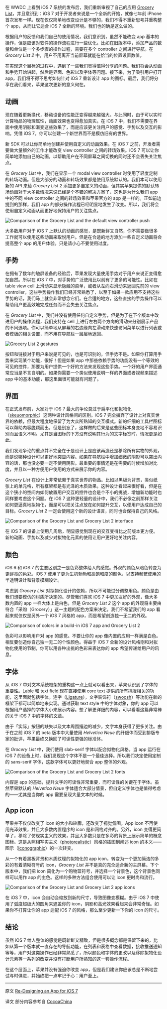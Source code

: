 在 WWDC 上看到 iOS 7 系统的发布后，我们重新审视了自己的应用 [Grocery List](http://appstore.com/grocerylistpx)，并且意识到：iOS 7 对于开发者来说是一个全新的开始，就像七年前 iPhone 首次发布一样。现在仅仅简单地改变设计是不够的，我们不得不重新思考并重构整个 app，从而让它适合 iOS 7 全新的环境。我们也的确是这么做的。
 
根据用户的反馈和我们自己的使用情况，我们意识到，虽然不能改变 app 基本的操作，但是应该对软件的操作流程进行一些优化。比如在旧版本中，添加产品的数量和单位是一个多步骤的操作过程，需要在多个 controller 之间进行导航。在 *Grocery List 2* 中，用户不用离开当前屏幕就能在恰当的位置设置数值。
 
在实现这个目标的过程中，遇到了一些我们觉得值得分享的问题。我们将会从动画和手势开始讲起，然后是界面、色彩以及字体等问题。接下来，为了吸引用户打开 app，我们将不得不思考如何针对 iOS 7 重新设计 app 的图标。最后，我们将分享在我们看来，苹果这次更新的意义何在。


## 动画

现在随着更新换代，移动设备的性能正变得越来越强大。与此同时，由于可以实时计算物品的物理属性，动画效果也变得愈加真实。在 iOS 7 中，我们不需要在界面中使用阴影和渐变这些效果了，而是应该更关注用户的感觉、手势以及交互的影响。凭借 iOS 7，你可以创建一个新世界而不是模仿旧有的世界。

新 SDK 可以让你简单地创建并使用自定义的动画效果。在 iOS 7 之前，开发者需要做大量额外的工作才能改变 view controller 之间的转场效果。iOS 7 可以让你简单地添加自己的动画，以帮助用户在不同屏幕之间切换的同时还不会丢失关注焦点。
 
在 *Grocery List* 中，我们在显示一个 modal view controller 时使用了轻度定制的转场动画。但是大部分的动画和转场效果都是使用系统默认的。我们本可以使用新的 API 来给 *Grocery List 2* 添加更多自定义的动画，但其实苹果提供的默认转场动画对于大多数情况来说已经是个不错的解决方案了，这也是为什么我们 app 中的不同 view controller 之间的转场效果和苹果官方的 app 是一样的。正如前边提到的那样，我们 app 的部分操作流程已经明显地发生了改变。所以，我们将会使用自定义动画从而更好地保持用户的关注焦点。

<img alt="Comparison of the Grocery List and the default view controller push" src="/images/issues/issue-5/redesign-animations.gif">

大多数用户对于 iOS 7 上默认的动画的感觉，是既新鲜又自然，你不需要做很多工作就可以使用这些动画来取悦用户。但是在合适的地方添加一些自定义动画将会提高整个 app 的用户体验。只是请小心不要使用过度。

## 手势

在拥有了数年的触屏设备的经验后，苹果发现大量使用手势对于用户来说正变得愈加自然。所以在 iOS 7 中，对手势的广泛使用比以前有了更多的可能性。比如在 table view cell 上滑动来显示隐藏的菜单，或者从左向右滑动来返回先前的 view controller，这些手势操作我们已经非常熟悉了，以至于如果一款应用不支持这些手势的话，我们马上就会非常想念它们。在合适的地方，这些直接的手势操作可以帮助用户更高效地完成任务而不会失去关注焦点。

在 *Grocery List* 中，我们并没有使用任何自定义手势，但是为了在下个版本中改进用户的操作流程，我们支持在 cell 上进行左右两个方向的滑动来分别展示产品的不同选项。你可以简单地从屏幕的右边缘向左滑动来快速访问菜单以进行列表或者模版的相关设置，而不用在导航栏一层层地返回。

<img alt="Grocery List 2 gestures" src="/images/issues/issue-5/redesign-gestures.png">

按钮和链接对于用户来说是可见的，也是可识别的，但手势不是。如果你打算用手势来实现某个功能，很好！但是如果 app 中那些依赖手势的功能没有一个等效的可见的控件，那要为用户提供一个好的方法来发现这些手势。一个好的用户界面通常应当是不言自明的。如果你需要一个类似使用说明一样的界面或者视频来描述 app 中的基本功能，那这里面很可能就有问题了。

## 界面

在正式发布前，大家对于 iOS 7 最大的争论莫过于扁平化和拟物化（[skeuomorphic](http://zh.wikipedia.org/wiki/仿制品)）这两种设计风格间的区别。iOS 7 完全摒弃了设计上对真实世界的依赖，但最大程度地保留了为大众所熟知的交互模式。新的纤细的工具栏图标可以帮助内容脱颖而出，但是别忘了，这样做的后果是这些图标本身变地不容易识别而且语义不明。尤其是当图标的下方没有说明其行为的文字标签时，情况更是如此。

我们发现争论的重点并不完全在于是设计上是应该再造还是移除所有实物的外观，而是说哪种设计可以更好地突显内容。如果在导航栏中增加细微的阴影可以突出内容的话，那也没必要一定不使用阴影。最重要的事情还是在需要的时候增加对比度，并且以一种方便用户使用的方式来展示你的内容。
 
*Grocery List* 在设计上非常依赖于真实世界的物品。比如以黑板为背景，类似纸张上的单元格，所有框架都是有光泽的木质效果。这种设计看起来很好看，但是在这个狭小的空间内如何放置用户交互的控件也会是个不小的挑战，增加新功能时也同样要考虑这个问题。在 iOS 7 这种更轻量的设计中，我们不必像之前那样关注如何更逼真地拟物化，而是可以把关注点放在如何提升交互，以便用户达成自己的目标。*Grocery List 2* 一定会使用这个新的设计语言，同时也会保持自己的风格。

<img alt="Comparison of the Grocery List and Grocery List 2 interface" src="/images/issues/issue-5/redesign-interface.png">

在 iOS 7 的设备上使用几周后，明显感觉到现在的交互变得比之前版本更方便。新的动画、手势以及减少对拟物化元素的使用让用户更好地关注内容。

## 颜色

iOS 6 和 iOS 7 的主要区别之一是色彩整体给人的感觉。外观的颜色从暗色转变为更鲜亮的色彩。iOS 7 使用了更为生机勃勃和高饱和度的颜色，以支持频繁使用的半透明设计和背景模糊设计。

考虑到 *Grocery List* 对拟物化设计的依赖，所以不可能过分调整用色。颜色是由我们想要模仿的材质所决定的。尽管我们喜欢 iOS 7 中更加友好的外观，像大多数内置的 app 一样大体上是白色，但是 *Grocery List 2* 这个 app 的外观将主要由符合「采购（Grocery）」这一主题的配色方案来决定。我们不希望我们的 app 看起来就仅仅是另外一个 iOS 7 风格的 app，而是希望创造独一无二的外观。

<img alt="Comparison of colors in a build-in iOS 7 app and Grocery List 2" src="/images/issues/issue-5/redesign-colors.png">

色彩可以影响用户对 app 的感觉。不要让你的 app 像内置的应用一样满是白色。相反要创造你自己独一无二的个性颜色。得益于 iOS 7 全新的设计风格刚和对拟物化使用的节制，你可以用各种出挑的色彩来表达你的 app 希望传递给用户的讯息。

## 字体

从 iOS 7 中对文本系统框架的重构这一点上就可以看出来，苹果认识到了字体的重要性。Lable 和 text field 现在直接使用 core text 提供的所有排版相关的功能，这里面就包括字体。连字（[Ligature](http://zh.wikipedia.org/wiki/合字)），文字装饰符（[swoosh](http://baike.baidu.com/view/1155820.htm)）等功能在新的框架下都可以简单地来实现。通过获取 text style 中的字体对象，你的 app 可以根据用户选择的字体大小来展示内容。想了解更详细的内容，可以看看这篇非常棒的关于 iOS 7 中的字体的[文章](http://typographica.org/on-typography/beyond-helvetica-the-real-story-behind-fonts-in-ios-7/)。

由于「实际」按钮的缺失以及文本周围描边的减少，文字本身获得了更多关注。由于在之前 iOS 7 的 beta 版本中大量使用 *Helvetica Neue* 的纤细体而受到排版专家的批评，苹果最终又换回了可读性更强的标准体。

在 *Grocery List* 中，我们使用 slab-serif 字体以配合拟物化风格。当 app 运行在 iOS 7 的设备上时，我们发现这个字体不是一个最佳选择。所以我们决定使用定制的 sans-serif 字体，这款字体可以更好地契合 app 整体的外观。

<img alt="Comparison of the Grocery List and Grocery List 2 fonts" src="/images/issues/issue-5/redesign-fonts.png">

内容是 app 的基础，提升文字的可读性非常重要，而可读性的关键在于字体。虽然苹果默认的 *Helvetica Neue* 字体适合大部分情景，但自定义字体也是值得考虑的——尤其是当你的 app 需要呈现大量文本的时候。

## App icon

苹果并不仅仅改变了 icon 的大小和轮廓，还改变了视觉氛围。App icon 不再使用光泽效果，并且大多数内置程序的 icon 是和网格对齐的。另外，icon 变得更简单了，移除了仿现实主义的效果，并且大多数只是在多彩的背景上展示简单的概念图标。这是从照相写实主义（[photorealistic](http://en.wikipedia.org/wiki/Photorealism)）风格的插图到阐述 icon 的本义——图示（[Iconographic](http://en.wikipedia.org/wiki/Iconographic)）的一次转变。

从一个有着黑板背景和木质纹理的拟物化的 app icon，转变为一个更加简洁的多彩的有着清晰符号的 icon，*Grocery List* 并不是真的完全适合新的主屏幕。下个版本中，我们把 icon 简化为一个购物篮符号，并选择一个背景色，这个背景色同样可以用作 app 的主色。这样的多种方法组合使用可以让 icon 更时尚和流行。

<img alt="Comparison of the Grocery List and Grocery List 2 app icons" src="/images/issues/issue-5/redesign-app-icon.png">

在 iOS 7 中，icon 会自动会缩放到新的尺寸，导致图像变模糊。由于 iOS 7 中使用了弧度超级大的圆角来遮盖你的 icon，阴影和高光效果看起来会非常奇怪。如果你不打算让你的 app 适配 iOS 7 的风格，那么至少更新一下你的 icon 的尺寸。

## 结论

虽然 iOS 7 给人整体的感觉是既新鲜又精致，但是很多概念都是保留下来的，比如从第一个版本就一直存在的导航功能，在列表和表格中查看数据，接收推送通知等等，用户对这类操作已经非常熟悉了，所以颜色和字体的更改以及移除拟物化设计元素等一系列的改变并没有打断用户所熟知的这一套操作流程。

在这个层面上，苹果并没有强迫你改变 app，但是我们建议你应该总是不断地尝试与时俱进，并始终把一点牢记于心：用户至上。

---

 

原文 [Re-Designing an App for iOS 7](http://www.objc.io/issue-5/redesigning-for-ios-7.html)

译文 部分内容参考自 [CocoaChina](http://www.cocoachina.com)
